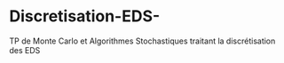 # Discretisation-EDS-
TP de Monte Carlo et Algorithmes Stochastiques traitant la discrétisation des EDS
